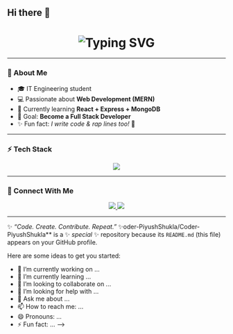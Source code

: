 ## Hi there 👋

<!--
**C<!-- PROFILE README -->

<h1 align="center">
  <img src="https://readme-typing-svg.herokuapp.com?font=Fira+Code&weight=600&size=32&pause=1000&color=00C2FF&center=true&vCenter=true&width=600&lines=Hi+👋+I'm+Piyush;Full+Stack+Web+Developer+💻;Open+Source+Enthusiast+🌍;Always+Learning+New+Things+🚀" alt="Typing SVG" />
</h1>

---

### 🌟 About Me  
- 🎓 IT Engineering student  
- 💻 Passionate about **Web Development (MERN)**  
- 🚀 Currently learning **React + Express + MongoDB**  
- 🎯 Goal: **Become a Full Stack Developer**  
- ✨ Fun fact: *I write code & rap lines too!* 🎤  

---

### ⚡ Tech Stack  
<p align="center">
  <img src="https://skillicons.dev/icons?i=html,css,js,react,nodejs,express,mongodb,java,c,git,github" />
</p>

---



### 🚀 Connect With Me  
<p align="center">
  <a href="https://www.linkedin.com/in/coder-PiyushShukla" target="_blank">
    <img src="https://img.shields.io/badge/LinkedIn-%230A66C2.svg?&style=for-the-badge&logo=linkedin&logoColor=white"/>
  </a>
  <a href="mailto:shuklaprinshi456@gmail.com">
    <img src="https://img.shields.io/badge/Email-D14836.svg?&style=for-the-badge&logo=gmail&logoColor=white"/>
  </a>
</p>

---

✨ *“Code. Create. Contribute. Repeat.”* ✨oder-PiyushShukla/Coder-PiyushShukla** is a ✨ _special_ ✨ repository because its `README.md` (this file) appears on your GitHub profile.

Here are some ideas to get you started:

- 🔭 I’m currently working on ...
- 🌱 I’m currently learning ...
- 👯 I’m looking to collaborate on ...
- 🤔 I’m looking for help with ...
- 💬 Ask me about ...
- 📫 How to reach me: ...
- 😄 Pronouns: ...
- ⚡ Fun fact: ...
-->

